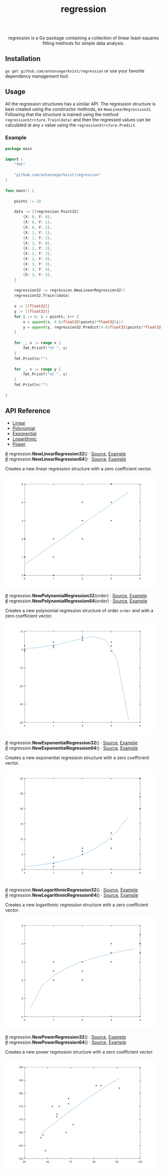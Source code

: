 
<div align="center">
<h1>regression</h1>
<br/>
<br/>
<p>
regression is a Go package containing a collection of linear least-squares fitting methods for simple data analysis.
</p>
</div>

## Installation
```go get github.com/antonsegerkvist/regression```
or use your favorite dependency management tool.

## Usage

All the regression structures has a similar API. The regression structure is best
created using the constructor methods, ex ```NewLinearRegression32```. Following
that the structure is trained using the method ```regressionStrcture.Train(data)```
and then the regressed values can be calculated at any ```x``` value using the
```regressionStrcture.Predict```.

### Example

```go
package main

import (
	"fmt"

	"github.com/antonsegerkvist/regression"
)

func main() {

	points := 10

	data := []regression.Point32{
		{X: 0, Y: 0},
		{X: 0, Y: 1},
		{X: 0, Y: 2},
		{X: 1, Y: 1},
		{X: 1, Y: 2},
		{X: 1, Y: 0},
		{X: 2, Y: 2},
		{X: 2, Y: 3},
		{X: 2, Y: 4},
		{X: 3, Y: 3},
		{X: 3, Y: 4},
		{X: 3, Y: 5},
	}

	regression32 := regression.NewLinearRegression32()
	regression32.Train(&data)

	x := []float32{}
	y := []float32{}
	for i := 0; i < points; i++ {
		x = append(x, 4.0/float32(points)*float32(i))
		y = append(y, regression32.Predict(4.0/float32(points)*float32(i)))
	}

	for _, v := range x {
		fmt.Printf("%f ", v)
	}
	fmt.Println("")

	for _, v := range y {
		fmt.Printf("%f ", v)
	}
	fmt.Println("")

}
```

## API Reference
- [Linear](#regressionLinear)
- [Polynomial](#regressionPolynomial)
- [Exponential](#regressionExponential)
- [Logarithmic](#regressionLogarithmic)
- [Power](#regressionPower)

<a name="regressionLinear" href="#regressionLinear">#</a> regression.<b>NewLinearRegression32</b>() ·
[Source](https://github.com/antonsegerkvist/regression/blob/master/regression.go "Source"),
[Example](https://github.com/antonsegerkvist/regression/blob/master/examples "Example")
<br>
<a href="#regressionLinear">#</a> regression.<b>NewLinearRegression64</b>() ·
[Source](https://github.com/antonsegerkvist/regression/blob/master/regression.go "Source"),
[Example](https://github.com/antonsegerkvist/regression/blob/master/examples "Example")

Creates a new linear regression structure with a zero coefficient vector.

![Linear regression](assets/linear-regression.png "Linear regression")


<a name="regressionPolynomial" href="#regressionPolynomial">#</a> regression.<b>NewPolynomialRegression32</b>(order) ·
[Source](https://github.com/antonsegerkvist/regression/blob/master/regression.go "Source"),
[Example](https://github.com/antonsegerkvist/regression/blob/master/examples "Example")
<br>
<a href="#regressionPolynomial">#</a> regression.<b>NewPolynomialRegression64</b>(order) ·
[Source](https://github.com/antonsegerkvist/regression/blob/master/regression.go "Source"),
[Example](https://github.com/antonsegerkvist/regression/blob/master/examples "Example")

Creates a new polynomial regression structure of order ```order``` and with a zero coefficient vector.

![Polynomial regression](assets/polynomial-regression.png "Polynomial regression")


<a name="regressionExponential" href="#regressionExponential">#</a> regression.<b>NewExponentialRegression32</b>() ·
[Source](https://github.com/antonsegerkvist/regression/blob/master/regression.go "Source"),
[Example](https://github.com/antonsegerkvist/regression/blob/master/examples "Example")
<br>
<a href="#regressionExponential">#</a> regression.<b>NewExponentialRegression64</b>() ·
[Source](https://github.com/antonsegerkvist/regression/blob/master/regression.go "Source"),
[Example](https://github.com/antonsegerkvist/regression/blob/master/examples "Example")

Creates a new exponential regression structure with a zero coefficient vector.

![Exponential regression](assets/exponential-regression.png "Exponential regression")

<a name="regressionLogarithmic" href="#regressionLogarithmic">#</a> regression.<b>NewLogarithmicRegression32</b>() ·
[Source](https://github.com/antonsegerkvist/regression/blob/master/regression.go "Source"),
[Example](https://github.com/antonsegerkvist/regression/blob/master/examples "Example")
<br>
<a href="#regressionLogarithmic">#</a> regression.<b>NewLogarithmicRegression64</b>() ·
[Source](https://github.com/antonsegerkvist/regression/blob/master/regression.go "Source"),
[Example](https://github.com/antonsegerkvist/regression/blob/master/examples "Example")

Creates a new logarithmic regression structure with a zero coefficient vector.

![Logarithmic regression](assets/logarithmic-regression.png "Logarithmic regression")

<a name="regressionPower" href="#regressionPower">#</a> regression.<b>NewPowerRegression32</b>() ·
[Source](https://github.com/antonsegerkvist/regression/blob/master/regression.go "Source"),
[Example](https://github.com/antonsegerkvist/regression/blob/master/examples "Example")
<br>
<a href="#regressionPower">#</a> regression.<b>NewPowerRegression64</b>() ·
[Source](https://github.com/antonsegerkvist/regression/blob/master/regression.go "Source"),
[Example](https://github.com/antonsegerkvist/regression/blob/master/examples "Example")

Creates a new power regression structure with a zero coefficient vector.

![Power regression](assets/power-regression.png "Power regression")